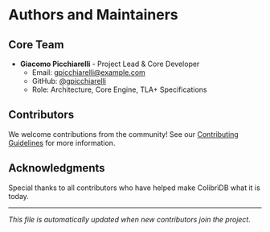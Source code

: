 # Authors and Maintainers

## Core Team

- **Giacomo Picchiarelli** - Project Lead & Core Developer
  - Email: [gpicchiarelli@example.com](mailto:gpicchiarelli@example.com)
  - GitHub: [@gpicchiarelli](https://github.com/gpicchiarelli)
  - Role: Architecture, Core Engine, TLA+ Specifications

## Contributors

We welcome contributions from the community! See our [Contributing Guidelines](CONTRIBUTING.md) for more information.

## Acknowledgments

Special thanks to all contributors who have helped make ColibrìDB what it is today.

---

*This file is automatically updated when new contributors join the project.*

